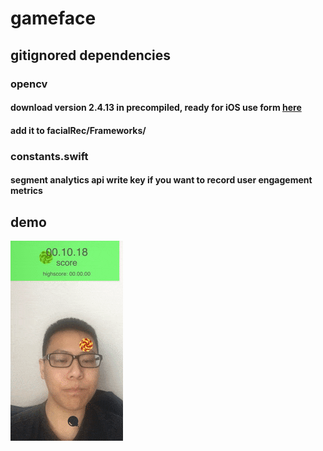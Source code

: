 # gameface

## gitignored dependencies

### opencv
#### download version 2.4.13 in precompiled, ready for iOS use form [here](http://opencv.org/downloads.html)
#### add it to facialRec/Frameworks/

### constants.swift
#### segment analytics api write key if you want to record user engagement metrics 

## demo

![demo](demo.gif)
